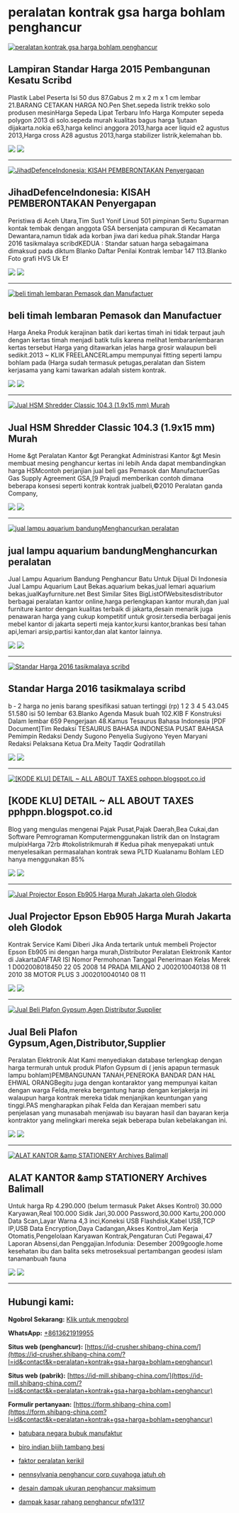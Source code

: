 # peralatan kontrak gsa harga bohlam penghancur

<a href="https://swt.shibang-china.com/?l=id&img&k=peralatan+kontrak+gsa+harga+bohlam+penghancur" target="_blank">![peralatan kontrak gsa harga bohlam penghancur](http://static.shibang-china.com/all-800x300/804.jpg)</a>

## Lampiran Standar Harga 2015 Pembangunan Kesatu Scribd
Plastik Label Peserta Isi 50 dus 87.Gabus 2 m x 2 m x 1 cm lembar 21.BARANG CETAKAN HARGA NO.Pen Shet.sepeda listrik trekko solo produsen mesinHarga Sepeda Lipat Terbaru Info Harga Komputer sepeda polygon 2013 di solo.sepeda murah kualitas bagus harga 1jutaan dijakarta.nokia e63,harga kelinci anggora 2013,harga acer liquid e2 agustus 2013,Harga cross A28 agustus 2013,harga stabilizer listrik,kelemahan bb.


<a href="https://whatsapp.shibangsoft.com/WhatsApp.php" target="_blank" title="WhatsApp">![](http://static.shibang-china.com/icon/whatsapp.png)</a> <a href="https://swt.shibang-china.com/?l=id&icon&k=peralatan+kontrak+gsa+harga+bohlam+penghancur" target="_blank">![](http://static.shibang-china.com/icon/chat-id.png)</a>

---

<a href="https://swt.shibang-china.com/?l=id&img&k=peralatan+kontrak+gsa+harga+bohlam+penghancur" target="_blank">![JihadDefenceIndonesia: KISAH PEMBERONTAKAN Penyergapan](http://static.shibang-china.com/all-800x300/410.jpg)</a>

## JihadDefenceIndonesia: KISAH PEMBERONTAKAN Penyergapan
Peristiwa di Aceh Utara,Tim Sus1 Yonif Linud 501 pimpinan Sertu Suparman kontak tembak dengan anggota GSA bersenjata campuran di Kecamatan Dewantara,namun tidak ada korban jiwa dari kedua pihak.Standar Harga 2016 tasikmalaya scribdKEDUA : Standar satuan harga sebagaimana dimaksud pada diktum Blanko Daftar Penilai Kontrak lembar 147 113.Blanko Foto grafi HVS Uk Ef


<a href="https://whatsapp.shibangsoft.com/WhatsApp.php" target="_blank" title="WhatsApp">![](http://static.shibang-china.com/icon/whatsapp.png)</a> <a href="https://swt.shibang-china.com/?l=id&icon&k=peralatan+kontrak+gsa+harga+bohlam+penghancur" target="_blank">![](http://static.shibang-china.com/icon/chat-id.png)</a>

---

<a href="https://swt.shibang-china.com/?l=id&img&k=peralatan+kontrak+gsa+harga+bohlam+penghancur" target="_blank">![beli timah lembaran Pemasok dan Manufactuer](http://static.shibang-china.com/all-800x300/728.jpg)</a>

## beli timah lembaran Pemasok dan Manufactuer
Harga Aneka Produk kerajinan batik dari kertas timah ini tidak terpaut jauh dengan kertas timah menjadi batik tulis karena melihat lembaranlembaran kertas tersebut Harga yang ditawarkan jelas harga grosir walaupun beli sedikit.2013 ~ KLIK FREELANCERLampu mempunyai fitting seperti lampu bohlam pada (Harga sudah termasuk petugas,peralatan dan Sistem kerjasama yang kami tawarkan adalah sistem kontrak.


<a href="https://whatsapp.shibangsoft.com/WhatsApp.php" target="_blank" title="WhatsApp">![](http://static.shibang-china.com/icon/whatsapp.png)</a> <a href="https://swt.shibang-china.com/?l=id&icon&k=peralatan+kontrak+gsa+harga+bohlam+penghancur" target="_blank">![](http://static.shibang-china.com/icon/chat-id.png)</a>

---

<a href="https://swt.shibang-china.com/?l=id&img&k=peralatan+kontrak+gsa+harga+bohlam+penghancur" target="_blank">![Jual HSM Shredder Classic 104.3 (1.9x15 mm) Murah](http://static.shibang-china.com/all-800x300/91.jpg)</a>

## Jual HSM Shredder Classic 104.3 (1.9x15 mm) Murah
Home &gt Peralatan Kantor &gt Perangkat Administrasi Kantor &gt Mesin membuat mesing penghancur kertas ini lebih Anda dapat membandingkan harga HSMcontoh perjanjian jual beli gas Pemasok dan ManufactuerGas Gas Supply Agreement GSA,[9 Prajudi memberikan contoh dimana beberapa konsesi seperti kontrak kontrak jualbeli,©2010 Peralatan ganda Company,


<a href="https://whatsapp.shibangsoft.com/WhatsApp.php" target="_blank" title="WhatsApp">![](http://static.shibang-china.com/icon/whatsapp.png)</a> <a href="https://swt.shibang-china.com/?l=id&icon&k=peralatan+kontrak+gsa+harga+bohlam+penghancur" target="_blank">![](http://static.shibang-china.com/icon/chat-id.png)</a>

---

<a href="https://swt.shibang-china.com/?l=id&img&k=peralatan+kontrak+gsa+harga+bohlam+penghancur" target="_blank">![jual lampu aquarium bandungMenghancurkan peralatan](http://static.shibang-china.com/all-800x300/533.jpg)</a>

## jual lampu aquarium bandungMenghancurkan peralatan
Jual Lampu Aquarium Bandung Penghancur Batu Untuk Dijual Di Indonesia Jual Lampu Aquarium Laut Bekas.aquarium bekas,jual lemari aquarium bekas,jualKayfurniture.net Best Similar Sites BigListOfWebsitesdistributor berbagai peralatan kantor online,harga perlengkapan kantor murah,dan jual furniture kantor dengan kualitas terbaik di jakarta,desain menarik juga penawaran harga yang cukup kompetitif untuk grosir.tersedia berbagai jenis mebel kantor di jakarta seperti meja kantor,kursi kantor,brankas besi tahan api,lemari arsip,partisi kantor,dan alat kantor lainnya.


<a href="https://whatsapp.shibangsoft.com/WhatsApp.php" target="_blank" title="WhatsApp">![](http://static.shibang-china.com/icon/whatsapp.png)</a> <a href="https://swt.shibang-china.com/?l=id&icon&k=peralatan+kontrak+gsa+harga+bohlam+penghancur" target="_blank">![](http://static.shibang-china.com/icon/chat-id.png)</a>

---

<a href="https://swt.shibang-china.com/?l=id&img&k=peralatan+kontrak+gsa+harga+bohlam+penghancur" target="_blank">![Standar Harga 2016 tasikmalaya scribd](http://static.shibang-china.com/all-800x300/1219.jpg)</a>

## Standar Harga 2016 tasikmalaya scribd
b ‐ 2 harga no jenis barang spesifikasi satuan tertinggi (rp) 1 2 3 4 5 43.045 51.580 isi 50 lembar 63.Blanko Agenda Masuk buah 102.KIB F Konstruksi Dalam lembar 659 Pengerjaan 48.Kamus Tesaurus Bahasa Indonesia [PDF Document]Tim Redaksi TESAURUS BAHASA INDONESIA PUSAT BAHASA Pemimpin Redaksi Dendy Sugono Penyelia Sugiyono Yeyen Maryani Redaksi Pelaksana Ketua Dra.Meity Taqdir Qodratillah


<a href="https://whatsapp.shibangsoft.com/WhatsApp.php" target="_blank" title="WhatsApp">![](http://static.shibang-china.com/icon/whatsapp.png)</a> <a href="https://swt.shibang-china.com/?l=id&icon&k=peralatan+kontrak+gsa+harga+bohlam+penghancur" target="_blank">![](http://static.shibang-china.com/icon/chat-id.png)</a>

---

<a href="https://swt.shibang-china.com/?l=id&img&k=peralatan+kontrak+gsa+harga+bohlam+penghancur" target="_blank">![[KODE KLU] DETAIL ~ ALL ABOUT TAXES pphppn.blogspot.co.id](http://static.shibang-china.com/all-800x300/1323.jpg)</a>

## [KODE KLU] DETAIL ~ ALL ABOUT TAXES pphppn.blogspot.co.id
Blog yang mengulas mengenai Pajak Pusat,Pajak Daerah,Bea Cukai,dan Software Pemrograman Komputermenggunakan listrik dan on Instagram mulpixHarga 72rb #tokolistrikmurah # Kedua pihak menyepakati untuk menyelesaikan permasalahan kontrak sewa PLTD Kualanamu Bohlam LED hanya menggunakan 85%


<a href="https://whatsapp.shibangsoft.com/WhatsApp.php" target="_blank" title="WhatsApp">![](http://static.shibang-china.com/icon/whatsapp.png)</a> <a href="https://swt.shibang-china.com/?l=id&icon&k=peralatan+kontrak+gsa+harga+bohlam+penghancur" target="_blank">![](http://static.shibang-china.com/icon/chat-id.png)</a>

---

<a href="https://swt.shibang-china.com/?l=id&img&k=peralatan+kontrak+gsa+harga+bohlam+penghancur" target="_blank">![Jual Projector Epson Eb905 Harga Murah Jakarta oleh Glodok](http://static.shibang-china.com/all-800x300/305.jpg)</a>

## Jual Projector Epson Eb905 Harga Murah Jakarta oleh Glodok
Kontrak Service Kami Diberi Jika Anda tertarik untuk membeli Projector Epson Eb905 ini dengan harga murah,Distributor Peralatan Elektronik Kantor di JakartaDAFTAR ISI Nomor Permohonan Tanggal Penerimaan Kelas Merek 1 D002008018450 22 05 2008 14 PRADA MILANO 2 J002010040138 08 11 2010 38 MOTOR PLUS 3 J002010040140 08 11


<a href="https://whatsapp.shibangsoft.com/WhatsApp.php" target="_blank" title="WhatsApp">![](http://static.shibang-china.com/icon/whatsapp.png)</a> <a href="https://swt.shibang-china.com/?l=id&icon&k=peralatan+kontrak+gsa+harga+bohlam+penghancur" target="_blank">![](http://static.shibang-china.com/icon/chat-id.png)</a>

---

<a href="https://swt.shibang-china.com/?l=id&img&k=peralatan+kontrak+gsa+harga+bohlam+penghancur" target="_blank">![Jual Beli Plafon Gypsum,Agen,Distributor,Supplier](http://static.shibang-china.com/all-800x300/1071.jpg)</a>

## Jual Beli Plafon Gypsum,Agen,Distributor,Supplier
Peralatan Elektronik Alat Kami menyediakan database terlengkap dengan harga termurah untuk produk Plafon Gypsum di ( jenis apapun termasuk lampu bohlam)PEMBANGUNAN TANAH,PENEROKA BANDAR DAN HAL EHWAL ORANGBegitu juga dengan kontaraktor yang mempunyai kaitan dengan warga Felda,mereka bergantung harap dengan kerjakerja ini walaupun harga kontrak mereka tidak menjanjikan keuntungan yang tinggi.PAS mengharapkan pihak Felda dan Kerajaan memberi satu penjelasan yang munasabah menjawab isu bayaran hasil dan bayaran kerja kontraktor yang melingkari mereka sejak beberapa bulan kebelakangan ini.


<a href="https://whatsapp.shibangsoft.com/WhatsApp.php" target="_blank" title="WhatsApp">![](http://static.shibang-china.com/icon/whatsapp.png)</a> <a href="https://swt.shibang-china.com/?l=id&icon&k=peralatan+kontrak+gsa+harga+bohlam+penghancur" target="_blank">![](http://static.shibang-china.com/icon/chat-id.png)</a>

---

<a href="https://swt.shibang-china.com/?l=id&img&k=peralatan+kontrak+gsa+harga+bohlam+penghancur" target="_blank">![ALAT KANTOR &amp STATIONERY Archives Balimall](http://static.shibang-china.com/all-800x300/229.jpg)</a>

## ALAT KANTOR &amp STATIONERY Archives Balimall
Untuk harga Rp 4.290.000 (belum termasuk Paket Akses Kontrol) 30.000 Karyawan,Real 100.000 Sidik Jari,30.000 Password,30.000 Kartu,200.000 Data Scan,Layar Warna 4,3 inci,Koneksi USB Flashdisk,Kabel USB,TCP IP,USB Data Encryption,Daya Cadangan,Akses Kontrol,Jam Kerja Otomatis,Pengelolaan Karyawan Kontrak,Pengaturan Cuti Pegawai,47 Laporan Absensi,dan Penggajian.Infodunia: Desember 2009google.home kesehatan ibu dan balita seks metroseksual pertambangan geodesi islam tanamanbuah fauna


<a href="https://whatsapp.shibangsoft.com/WhatsApp.php" target="_blank" title="WhatsApp">![](http://static.shibang-china.com/icon/whatsapp.png)</a> <a href="https://swt.shibang-china.com/?l=id&icon&k=peralatan+kontrak+gsa+harga+bohlam+penghancur" target="_blank">![](http://static.shibang-china.com/icon/chat-id.png)</a>

---
## Hubungi kami:

**Ngobrol Sekarang:** [Klik untuk mengobrol](https://swt.shibang-china.com?l=id&contact&k=peralatan+kontrak+gsa+harga+bohlam+penghancur)

**WhatsApp:**  [+8613621919955](https://whatsapp.shibangsoft.com/WhatsApp.php)

**Situs web (penghancur):** [https://id-crusher.shibang-china.com/](https://id-crusher.shibang-china.com/?l=id&contact&k=peralatan+kontrak+gsa+harga+bohlam+penghancur)

**Situs web (pabrik):** [https://id-mill.shibang-china.com/](https://id-mill.shibang-china.com/?l=id&contact&k=peralatan+kontrak+gsa+harga+bohlam+penghancur)

**Formulir pertanyaan:** [https://form.shibang-china.com](https://form.shibang-china.com?l=id&contact&k=peralatan+kontrak+gsa+harga+bohlam+penghancur)

* [batubara negara bubuk manufaktur](../31/batubara%20negara%20bubuk%20manufaktur.md)

* [biro indian bijih tambang besi](../33/biro%20indian%20bijih%20tambang%20besi.md)

* [faktor peralatan kerikil](../38/faktor%20peralatan%20kerikil.md)

* [pennsylvania penghancur corp cuyahoga jatuh oh](../32/pennsylvania%20penghancur%20corp%20cuyahoga%20jatuh%20oh.md)

* [desain dampak ukuran penghancur maksimum](../38/desain%20dampak%20ukuran%20penghancur%20maksimum.md)

* [dampak kasar rahang penghancur pfw1317](../40/dampak%20kasar%20rahang%20penghancur%20pfw1317.md)